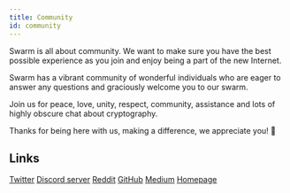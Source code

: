 ```yaml
---
title: Community
id: community
---
```


Swarm is all about community. We want to make sure you have the best
possible experience as you join and enjoy being a part of the new
Internet.

Swarm has a vibrant community of wonderful individuals who are eager
to answer any questions and graciously welcome you to our swarm.

Join us for peace, love, unity, respect, community, assistance and lots of highly obscure chat about cryptography.

Thanks for being here with us, making a difference, we appreciate you! 🧡

## Links

[Twitter](https://twitter.com/ethswarm)
[Discord server](https://discord.gg/wdghaQsGq5)
[Reddit](https://www.reddit.com/r/ethswarm/)
[GitHub](https://github.com/ethersphere)
[Medium](https://ethswarm.medium.com/)
[Homepage](https://www.ethswarm.org/)